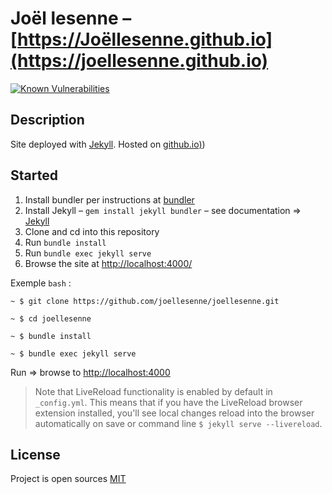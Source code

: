 # Joël lesenne – [https://Joëllesenne.github.io](https://joellesenne.github.io)

[![Known Vulnerabilities](https://snyk.io/test/github/joellesenne/joellesenne.github.io/badge.svg)](https://snyk.io/test/github/joellesenne/joellesenne.github.io)

## Description

Site deployed with [Jekyll](https://jekyllrb.com/). Hosted on [github.io)](github.io))

## Started

1. Install bundler per instructions at [bundler](http://bundler.io)
2. Install Jekyll –  `gem install jekyll bundler` – see documentation => [Jekyll](https://jekyllrb.com/)
3. Clone and cd into this repository
4. Run `bundle install`
5. Run `bundle exec jekyll serve`
6. Browse the site at [http://localhost:4000/](francoislesenne.github.io)

Exemple `bash` :

    ~ $ git clone https://github.com/joellesenne/joellesenne.git

    ~ $ cd joellesenne

    ~ $ bundle install

    ~ $ bundle exec jekyll serve

Run => browse to [http://localhost:4000](http://localhost:4000)

>Note that LiveReload functionality is enabled by default in `_config.yml`.
This means that if you have the LiveReload browser extension installed,
you'll see local changes reload into the browser automatically on save or command line `$ jekyll serve --livereload`.

## License

Project is open sources [MIT](LICENSE)
